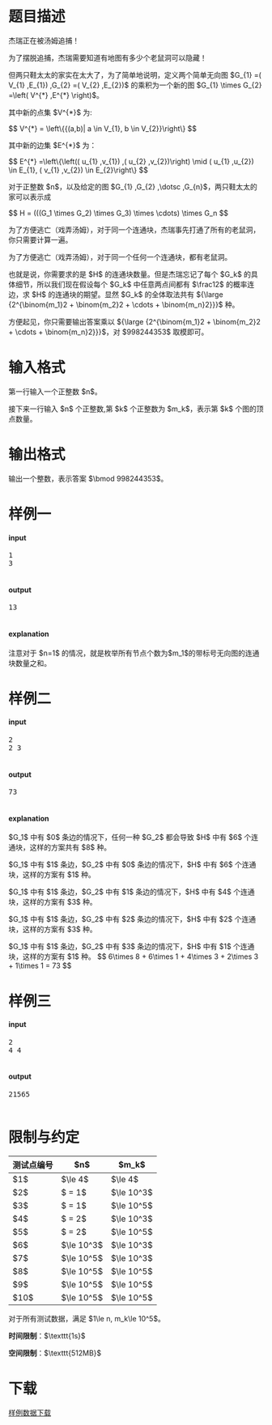 # 题目描述

<p>杰瑞正在被汤姆追捕！</p>
<p>为了摆脱追捕，杰瑞需要知道有地图有多少个老鼠洞可以隐藏！</p>
<p>但两只鞋太太的家实在太大了，为了简单地说明，定义两个简单无向图 $G_{1} =( V_{1} ,E_{1}) ,G_{2} =( V_{2} ,E_{2})$ 的乘积为一个新的图 $G_{1} \times G_{2} =\left( V^{*} ,E^{*} \right)$。</p>
<p>其中新的点集 $V^{*}$ 为:</p>
<p>$$
V^{*} = \left\{{(a,b)| a \in V_{1}, b \in V_{2}}\right\}
$$</p>
<p>其中新的边集 $E^{*}$ 为：</p>
<p>$$
E^{*} =\left\{\left(( u_{1} ,v_{1}) ,( u_{2} ,v_{2})\right) \mid ( u_{1} ,u_{2}) \in E_{1}, ( v_{1} ,v_{2}) \in E_{2}\right\}
$$</p>
<p>对于正整数 $n$，以及给定的图 $G_{1} ,G_{2} ,\dotsc ,G_{n}$，两只鞋太太的家可以表示成</p>
<p>$$
H = (((G_1 \times G_2) \times G_3) \times \cdots) \times G_n
$$</p>
<p>为了方便逃亡（戏弄汤姆），对于同一个连通块，杰瑞事先打通了所有的老鼠洞，你只需要计算一遍。</p>
<p>为了方便逃亡（戏弄汤姆），对于同一个任何一个连通块，都有老鼠洞。</p>
<p>也就是说，你需要求的是 $H$ 的连通块数量。但是杰瑞忘记了每个 $G_k$ 的具体细节，所以我们现在假设每个 $G_k$ 中任意两点间都有 $\frac12$ 的概率连边，求 $H$ 的连通块的期望。显然 $G_k$ 的全体取法共有 ${\large {2^{\binom{m_1}2 + \binom{m_2}2 + \cdots + \binom{m_n}2}}}$ 种。</p>
<p>方便起见，你只需要输出答案乘以 ${\large {2^{\binom{m_1}2 + \binom{m_2}2 + \cdots + \binom{m_n}2}}}$，对 $998244353$ 取模即可。</p>

# 输入格式


<p>第一行输入一个正整数 $n$。</p>
<p>接下来一行输入 $n$ 个正整数,第 $k$ 个正整数为 $m_k$，表示第 $k$ 个图的顶点数量。</p>

# 输出格式


<p>输出一个整数，表示答案 $\bmod 998244353$。</p>

# 样例一


<h4>input</h4>
<pre>1
3

</pre>

<h4>output</h4>
<pre>13

</pre>

<h4>explanation</h4>
<p>注意对于 $n=1$ 的情况，就是枚举所有节点个数为$m_1$的带标号无向图的连通块数量之和。</p>

# 样例二


<h4>input</h4>
<pre>2
2 3

</pre>

<h4>output</h4>
<pre>73

</pre>

<h4>explanation</h4>
<p>$G_1$ 中有 $0$ 条边的情况下，任何一种 $G_2$ 都会导致 $H$ 中有 $6$ 个连通块，这样的方案共有 $8$ 种。</p>
<p>$G_1$ 中有 $1$ 条边，$G_2$ 中有 $0$ 条边的情况下，$H$ 中有 $6$ 个连通块，这样的方案有 $1$ 种。</p>
<p>$G_1$ 中有 $1$ 条边，$G_2$ 中有 $1$ 条边的情况下，$H$ 中有 $4$ 个连通块，这样的方案有 $3$ 种。</p>
<p>$G_1$ 中有 $1$ 条边，$G_2$ 中有 $2$ 条边的情况下，$H$ 中有 $2$ 个连通块，这样的方案有 $3$ 种。</p>
<p>$G_1$ 中有 $1$ 条边，$G_2$ 中有 $3$ 条边的情况下，$H$ 中有 $1$ 个连通块，这样的方案有 $1$ 种。
$$
6\times 8 + 6\times 1 + 4\times 3 + 2\times 3 + 1\times 1 = 73
$$</p>

# 样例三


<h4>input</h4>
<pre>2
4 4

</pre>

<h4>output</h4>
<pre>21565

</pre>


# 限制与约定


<div class="table-responsive">
    <table class="table table-bordered table-text-center table-vertical-middle"><thead><tr><th>测试点编号</th><th>$n$</th><th>$m_k$</th></tr></thead><tbody><tr><td>$1$</td><td rowspan="1">$\le 4$</td><td rowspan="1">$\le 4$</td></tr><tr><td>$2$</td><td rowspan="1">$ = 1$</td><td rowspan="1">$\le 10^3$</td></tr><tr><td>$3$</td><td rowspan="1">$ = 1$</td><td rowspan="1">$\le 10^5$</td></tr><tr><td>$4$</td><td rowspan="1">$ = 2$</td><td rowspan="1">$\le 10^3$</td></tr><tr><td>$5$</td><td rowspan="1">$ = 2$</td><td rowspan="1">$\le 10^5$</td></tr><tr><td>$6$</td><td rowspan="1">$\le 10^3$</td><td rowspan="1">$\le 10^3$</td></tr><tr><td>$7$</td><td rowspan="1">$\le 10^5$</td><td rowspan="1">$\le 10^3$</td></tr><tr><td>$8$</td><td rowspan="1">$\le 10^5$</td><td rowspan="1">$\le 10^5$</td></tr><tr><td>$9$</td><td rowspan="1">$\le 10^5$</td><td rowspan="1">$\le 10^5$</td></tr><tr><td>$10$</td><td rowspan="1">$\le 10^5$</td><td rowspan="1">$\le 10^5$</td></tr></tbody></table></div>

<p>对于所有测试数据，满足 $1\le n, m_k\le 10^5$。</p>
<p><strong>时间限制</strong>：$\texttt{1s}$</p>
<p><strong>空间限制</strong>：$\texttt{512MB}$</p>

# 下载


<p><a href="/download.php?type=problem&amp;id=498">样例数据下载</a></p>
